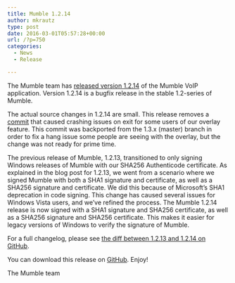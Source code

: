 ```yaml
---
title: Mumble 1.2.14
author: mkrautz
type: post
date: 2016-03-01T05:57:28+00:00
url: /?p=750
categories:
  - News
  - Release

---
```

<img class="alignleft size-full wp-image-232" title="Mumblesoftwarelogo" src="http://mumble.sourceforge.net/w/logo.png" alt="" />The Mumble team has [released version 1.2.14][1] of the Mumble VoIP application. Version 1.2.14 is a bugfix release in the stable 1.2-series of Mumble.

<!--more-->

The actual source changes in 1.2.14 are small. This release removes a [commit][2] that caused crashing issues on exit for some users of our overlay feature. This commit was backported from the 1.3.x (master) branch in order to fix a hang issue some people are seeing with the overlay, but the change was not ready for prime time.

The previous release of Mumble, 1.2.13, transitioned to only signing Windows releases of Mumble with our SHA256 Authenticode certificate. As explained in the blog post for 1.2.13, we went from a scenario where we signed Mumble with both a SHA1 signature and certificate, as well as a SHA256 signature and certificate. We did this because of Microsoft&#8217;s SHA1 deprecation in code signing. This change has caused several issues for Windows Vista users, and we&#8217;ve refined the process. The Mumble 1.2.14 release is now signed with a SHA1 signature and SHA256 certificate, as well as a SHA256 signature and SHA256 certificate. This makes it easier for legacy versions of Windows to verify the signature of Mumble.

For a full changelog, please see [the diff between 1.2.13 and 1.2.14 on GitHub][3].

You can download this release on [GitHub][4]. Enjoy!

The Mumble team

 [1]: https://github.com/mumble-voip/mumble/releases/tag/1.2.14
 [2]: https://github.com/mumble-voip/mumble/commit/6f3bacbded1b91c8eff6d13de436d9650aaf36e1
 [3]: https://github.com/mumble-voip/mumble/compare/1.2.13...1.2.14
 [4]: https://github.com/mumble-voip/mumble/releases/tag/1.2.14 "https://github.com/mumble-voip/mumble/releases/tag/1.2.14"